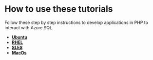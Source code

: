 # How to use these tutorials

Follow these step by step instructions to develop applications in PHP to interact with Azure SQL.

- [**Ubuntu**](https://github.com/Azure-Samples/AzureSqlGettingStartedSamples/blob/master/php/Unix-based/Ubuntu.md)
- [**RHEL**](https://github.com/Azure-Samples/AzureSqlGettingStartedSamples/blob/master/php/Unix-based/RHEL.md)
- [**SLES**](https://github.com/Azure-Samples/AzureSqlGettingStartedSamples/blob/master/php/Unix-based/SLES.md)
- [**MacOs**](https://github.com/Azure-Samples/AzureSqlGettingStartedSamples/blob/master/php/Unix-based/Mac.md)

